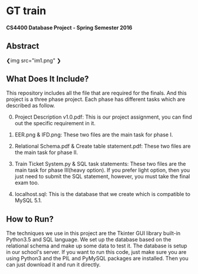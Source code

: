 # GT train
#### CS4400 Database Project - Spring Semester 2016
## Abstract

❮img src="im1.png" ❯

## What Does It Include?

This repository includes all the file that are required for the finals. And this project is a three phase project. Each phase has different tasks which are described as follow.

0. Project Description v1.0.pdf: This is our project assignment, you can find out the specific requirement in it.

1. EER.png & IFD.png: These two files are the main task for phase I.

2. Relational Schema.pdf & Create table statement.pdf: These two files are the main task for phase II.

3. Train Ticket System.py & SQL task statements: These two files are the main task for phase III(heavy option). If you prefer light option, then you just need to submit the SQL statement, however, you must take the final exam too.

4. localhost.sql: This is the database that we create which is compatible to MySQL 5.1.

## How to Run?

The techniques we use in this project are the Tkinter GUI library built-in Python3.5 and SQL language. We set up the database based on the relational schema and make up some data to test it. The database is setup in our school's server. If you want to run this code, just make sure you are using Python3 and the PIL and PyMySQL packages are installed. Then you can just download it and run it directly.
